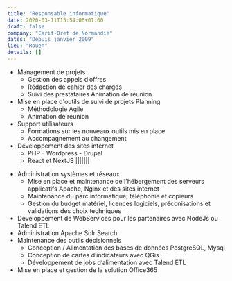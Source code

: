 ```yaml
---
title: "Responsable informatique"
date: 2020-03-11T15:54:06+01:00
draft: false
company: "Carif-Oref de Normandie"
dates: "Depuis janvier 2009"
lieu: "Rouen"
details: []
---
```

- Management de projets
  - Gestion des appels d’offres
  - Rédaction de cahier des charges
  - Suivi des prestataires Animation de réunion
- Mise en place d'outils de suivi de projets Planning
  - Méthodologie Agile
  - Animation de réunion
- Support utilisateurs
  - Formations sur les nouveaux outils mis en place
  - Accompagnement au changement
- Développement des sites internet
  - PHP - Wordpress - Drupal
  - React et NextJS
|||||||
* Administration systèmes et réseaux
  * Mise en place et maintenance de l'hébergement des serveurs applicatifs Apache, Nginx et des sites internet
  * Maintenance du parc informatique, téléphonie et copieurs
  * Gestion du budget matériel, licences logiciels, préconisations et validations des choix techniques
* Développement de WebServices pour les partenaires avec NodeJs ou Talend ETL
* Administration Apache Solr Search
* Maintenance des outils décisionnels
  * Conception / Alimentation des bases de données PostgreSQL, Mysql
  * Conception de cartes d’indicateurs avec QGis
  * Développement de jobs d’alimentation avec Talend ETL
* Mise en place et gestion de la solution Office365

<!--more-->
